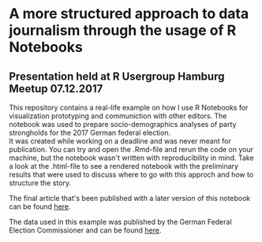 # A more structured approach to data journalism through the usage of R Notebooks

## Presentation held at R Usergroup Hamburg Meetup 07.12.2017

This repository contains a real-life example on how I use R Notebooks for visualization prototyping and communiction with other editors. The notebook was used to prepare socio-demographics analyses of party strongholds for the 2017 German federal election.  
It was created while working on a deadline and was never meant for publication. You can try and open the .Rmd-file and rerun the code on your machine, but the notebook wasn't written with reproducibility in mind. Take a look at the .html-file to see a rendered notebook with the preliminary results that were used to discuss where to go with this approch and how to structure the story.

The final article that's been published with a later version of this notebook can be found [here](http://www.spiegel.de/politik/deutschland/bundestagswahl-2017-kaum-auslaender-in-afd-hochburgen-a-1169727.html).

The data used in this example was published by the German Federal Election Commissioner and can be found [here](https://www.bundeswahlleiter.de/bundestagswahlen/2013/strukturdaten.html).